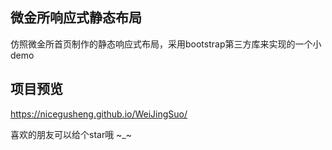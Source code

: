 
## 微金所响应式静态布局

仿照微金所首页制作的静态响应式布局，采用bootstrap第三方库来实现的一个小demo

## 项目预览
https://nicegusheng.github.io/WeiJingSuo/

喜欢的朋友可以给个star哦 ~_~

